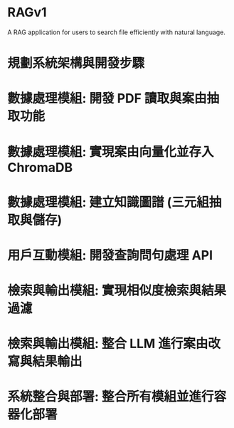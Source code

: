 # RAGv1
A RAG application for users to search file efficiently with natural language.
# 規劃系統架構與開發步驟
# **數據處理模組**: 開發 PDF 讀取與案由抽取功能
# **數據處理模組**: 實現案由向量化並存入 ChromaDB
# **數據處理模組**: 建立知識圖譜 (三元組抽取與儲存)
# **用戶互動模組**: 開發查詢問句處理 API
# **檢索與輸出模組**: 實現相似度檢索與結果過濾
# **檢索與輸出模組**: 整合 LLM 進行案由改寫與結果輸出
# **系統整合與部署**: 整合所有模組並進行容器化部署

